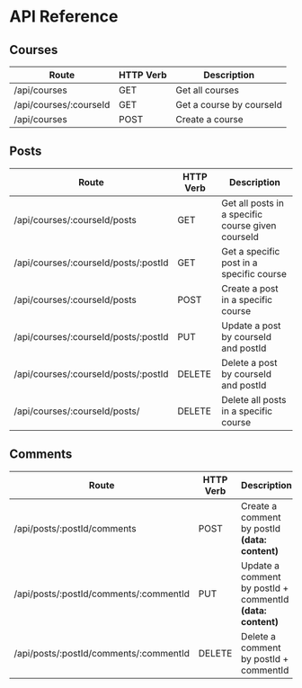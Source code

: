 API Reference
======
Courses
------
| Route                                  | HTTP Verb | Description                                         |
|----------------------------------------|-----------|-----------------------------------------------------|
| /api/courses                           | GET       | Get all courses                                     |
| /api/courses/:courseId                 | GET       | Get a course by courseId                            |
| /api/courses                           | POST      | Create a course                                     |

Posts
------
| Route                                  | HTTP Verb | Description                                         |
|----------------------------------------|-----------|-----------------------------------------------------|
| /api/courses/:courseId/posts           | GET       | Get all posts in a specific course given courseId   |
| /api/courses/:courseId/posts/:postId   | GET       | Get a specific post in a specific course            |
| /api/courses/:courseId/posts           | POST      | Create a post in a specific course                  |
| /api/courses/:courseId/posts/:postId   | PUT       | Update a post by courseId and postId                |
| /api/courses/:courseId/posts/:postId   | DELETE    | Delete a post by courseId and postId                |
| /api/courses/:courseId/posts/          | DELETE    | Delete all posts in a specific course               |


Comments
------
| Route                                  | HTTP Verb | Description                                                 |
|----------------------------------------|-----------|-------------------------------------------------------------|
| /api/posts/:postId/comments            | POST      | Create a comment by postId __(data: content)__              |
| /api/posts/:postId/comments/:commentId | PUT       | Update a comment by postId + commentId __(data: content)__  |
| /api/posts/:postId/comments/:commentId | DELETE    | Delete a comment by postId + commentId                      |

